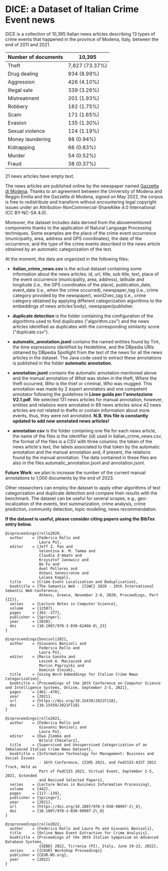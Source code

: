 # DICE: a Dataset of Italian Crime Event news

DICE is a collection of 10,395 Italian news articles describing 13 types of crime events that happened in the province of Modena, Italy, between the end of 2011 and 2021.

| Number of documents  |  10,395 |
| ------------- |  ------------- |
| Theft |        7,627 (73.37\%) |
| Drug dealing |    934 (8.99\%) |
| Aggression |      426 (4.10\%) |
| Illegal sale |    339 (3.26\%) |
| Mistreatment |    201 (1.93\%) |
| Robbery |         182 (1.75\%) |
| Scam |            171 (1.65\%) |
| Evasion |         135 (1.30\%) |
| Sexual violence | 124 (1.19\%) |
| Money laundering | 98 (0.94\%) |
| Kidnapping |       66 (0.63\%) |
| Murder |           54 (0.52\%) |
| Fraud |            38 (0.37\%) |

21 news articles have empty text.

The news articles are published online by the newspaper named <a href="https://gazzettadimodena.gelocal.it/modena">Gazzetta di Modena</a>.
Thanks to an agreement between the University of Modena and Reggio Emilia and the Gazzetta di Modena, signed on May 2022, the corpus is free to redistribute and transform without encountering legal copyright issues under an Attribution-NonCommercial-ShareAlike 4.0 International (CC BY-NC-SA 4.0).

Moreover, the dataset includes data derived from the abovementioned components thanks to the application of Natural Language Processing techniques. Some examples are the place of the crime event occurrence (municipality, area, address and GPS coordinates), the date of the occurrence, and the type of the crime events described in the news article obtained by an automatic categorization of the text.

At the moment, the data are organized in the following files:

- __italian_crime_news.csv__ is the actual dataset containing some information about the news articles: id, url, title, sub title, text, place of the event occurrence (municipality, area, address), latitude and longitude (i.e., the GPS coordinates of the place), publication_date, event_date (i.e., when the crime occurred), newspaper_tag (i.e., crime category provided by the newspaper), word2vec_tag (i.e., crime category obtained by applying different categorization algorithms to the embeddings of news articles'body), newspaper/publisher.

- __duplicate detection__ is the folder containing the configuration of the algorithms used to find duplicates ("algorithm.csv") and the news articles identified as duplicates with the corresponding similarity score ("duplicate.csv").

- __automatic_annotation.jsonl__ contains the named entities found by Tint, the time expressions identified by Heideltime, and the DBpedia URIs obtained by DBpedia Spotlight from the text of the news for all the news articles in the dataset. The Java code used to extract these annotations is published in the folder __automatic annotation__.

- __annotation.jsonl__ contains the automatic annotation mentioned above and the manual annotation of _What_ was stolen in the theft, _Where_ the theft occurred, _Who_ is the thief or criminal, _Who_ was mugged. This annotation was made by 2 expert annotators and one competent annotator following the guidelines in __Linee guida per l'annotazione V2.1.pdf__. We selected 131 news articles for manual annotation, however, entities and relations were annotated in 89 news articles since 42 news articles are not related to thefts or contain information about more events, thus, they were not annotated. __N.B. this file is constantly updated to add new annotated news articles!__

- __annotation csv__ is the folder containing one file for each news article, the name of the files is the identifier (id) used in italian_crime_news.csv, the format of the files is a CSV with three columns: the token of the news article's text, the labels associated to that token by the automatic annotation and the manual annotation and, if present, the relations found by the manual annotation. The data contained in these files are also in the files automatic_annotation.jsonl and annotation.jsonl.

__Future Work__: we plan to increase the number of the current manual annotations to 1,000 documents by the end of 2023.

Other researchers can employ the dataset to apply other algorithms of text categorization and duplicate detection and compare their results with the benchmark. The dataset can be useful for several scopes, e.g., geo-localization of the events, text summarization, crime analysis, crime prediction, community detection, topic modeling, news recommendation.


**If the dataset is useful, please consider citing papers using the BibTex entry below.**

```
@inproceedings{rollo2020,
  author    = {Federica Rollo and
               Laura Po},
  editor    = {Jeff Z. Pan and
               Valentina A. M. Tamma and
               Claudia d'Amato and
               Krzysztof Janowicz and
               Bo Fu and
               Axel Polleres and
               Oshani Seneviratne and
               Lalana Kagal},
  title     = {Crime Event Localization and Deduplication},
  booktitle = {The Semantic Web - {ISWC} 2020 - 19th International Semantic Web Conference,
               Athens, Greece, November 2-6, 2020, Proceedings, Part {II}},
  series    = {Lecture Notes in Computer Science},
  volume    = {12507},
  pages     = {361--377},
  publisher = {Springer},
  year      = {2020},
  doi       = {10.1007/978-3-030-62466-8\_23}
}

@inproceedings{bonisoli2021,
  author    = {Giovanni Bonisoli and
               Federica Rollo and
               Laura Po},
  editor    = {Maria Ganzha and
               Leszek A. Maciaszek and
               Marcin Paprzycki and
               Dominik Slezak},
  title     = {Using Word Embeddings for Italian Crime News Categorization},
  booktitle = {Proceedings of the 16th Conference on Computer Science and Intelligence Systems, Online, September 2-5, 2021},
  pages     = {461--470},
  year      = {2021},
  url       = {https://doi.org/10.15439/2021F118},
  doi       = {10.15439/2021F118}
}

@inproceedings{rollo2021,
  author    = {Federica Rollo and
               Giovanni Bonisoli and
               Laura Po},
  editor    = {Ewa Ziemba and
               Witold Chmielarz},
  title     = {Supervised and Unsupervised Categorization of an Imbalanced Italian Crime News Dataset},
  booktitle = {Information Technology for Management: Business and Social Issues
               - 16th Conference, {ISM} 2021, and FedCSIS-AIST 2021 Track, Held as
               Part of FedCSIS 2021, Virtual Event, September 2-5, 2021, Extended
               and Revised Selected Papers},
  series    = {Lecture Notes in Business Information Processing},
  volume    = {442},
  pages     = {117--139},
  publisher = {Springer},
  year      = {2021},
  url       = {https://doi.org/10.1007/978-3-030-98997-2\_6},
  doi       = {10.1007/978-3-030-98997-2\_6}
}

@inproceedings{rollo2022,
  author    = {Federica Rollo and Laura Po and Giovanni Bonisoli},
  title     = {Online News Event Extraction for Crime Analysis},
  booktitle = {Proceedings of the 30th Italian Symposium on Advanced Database Systems,
               {SEBD} 2022, Tirrenia (PI), Italy, June 19-22, 2022},
  series    = {{CEUR} Workshop Proceedings}
  publisher = {CEUR-WS.org},
  year      = {2022}
}
```
